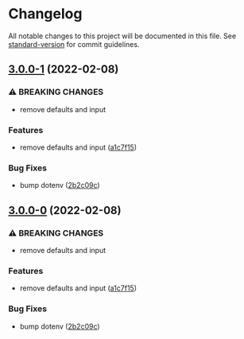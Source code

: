 # Changelog

All notable changes to this project will be documented in this file. See [standard-version](https://github.com/conventional-changelog/standard-version) for commit guidelines.

## [3.0.0-1](https://github.com/roxiness/configent/compare/v2.2.0...v3.0.0-1) (2022-02-08)


### ⚠ BREAKING CHANGES

* remove defaults and input

### Features

* remove defaults and input ([a1c7f15](https://github.com/roxiness/configent/commit/a1c7f15743cbb70ccc10d8a8a8e641406fe59819))


### Bug Fixes

* bump dotenv ([2b2c09c](https://github.com/roxiness/configent/commit/2b2c09cbdb86f2c28d5edb5476f42d4775f63d65))

## [3.0.0-0](https://github.com/roxiness/configent/compare/v2.2.0...v3.0.0-0) (2022-02-08)


### ⚠ BREAKING CHANGES

* remove defaults and input

### Features

* remove defaults and input ([a1c7f15](https://github.com/roxiness/configent/commit/a1c7f15743cbb70ccc10d8a8a8e641406fe59819))


### Bug Fixes

* bump dotenv ([2b2c09c](https://github.com/roxiness/configent/commit/2b2c09cbdb86f2c28d5edb5476f42d4775f63d65))
